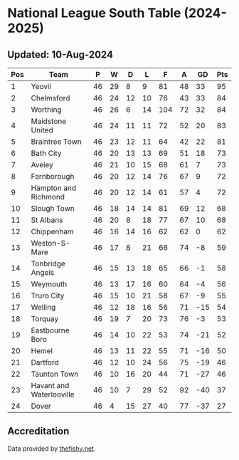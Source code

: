 # National League South Table (2024-2025)
## Updated: 10-Aug-2024

| Pos | Team | P | W | D | L | F | A | GD | Pts |
| --- | --- | --- | --- | --- | --- | --- | --- | --- | --- |
| 1 | Yeovil | 46 | 29 | 8 | 9 | 81 | 48 | 33 | 95 |
| 2 | Chelmsford | 46 | 24 | 12 | 10 | 76 | 43 | 33 | 84 |
| 3 | Worthing | 46 | 26 | 6 | 14 | 104 | 72 | 32 | 84 |
| 4 | Maidstone United | 46 | 24 | 11 | 11 | 72 | 52 | 20 | 83 |
| 5 | Braintree Town | 46 | 23 | 12 | 11 | 64 | 42 | 22 | 81 |
| 6 | Bath City | 46 | 20 | 13 | 13 | 69 | 51 | 18 | 73 |
| 7 | Aveley | 46 | 21 | 10 | 15 | 68 | 61 | 7 | 73 |
| 8 | Farnborough | 46 | 20 | 12 | 14 | 76 | 67 | 9 | 72 |
| 9 | Hampton and Richmond | 46 | 20 | 12 | 14 | 61 | 57 | 4 | 72 |
| 10 | Slough Town | 46 | 18 | 14 | 14 | 81 | 69 | 12 | 68 |
| 11 | St Albans | 46 | 20 | 8 | 18 | 77 | 67 | 10 | 68 |
| 12 | Chippenham | 46 | 16 | 14 | 16 | 62 | 62 | 0 | 62 |
| 13 | Weston-S-Mare | 46 | 17 | 8 | 21 | 66 | 74 | -8 | 59 |
| 14 | Tonbridge Angels | 46 | 15 | 13 | 18 | 65 | 66 | -1 | 58 |
| 15 | Weymouth | 46 | 13 | 17 | 16 | 60 | 64 | -4 | 56 |
| 16 | Truro City | 46 | 15 | 10 | 21 | 58 | 67 | -9 | 55 |
| 17 | Welling | 46 | 12 | 18 | 16 | 56 | 71 | -15 | 54 |
| 18 | Torquay | 46 | 19 | 7 | 20 | 73 | 76 | -3 | 53 |
| 19 | Eastbourne Boro | 46 | 14 | 10 | 22 | 53 | 74 | -21 | 52 |
| 20 | Hemel | 46 | 13 | 11 | 22 | 55 | 71 | -16 | 50 |
| 21 | Dartford | 46 | 12 | 10 | 24 | 56 | 75 | -19 | 46 |
| 22 | Taunton Town | 46 | 10 | 16 | 20 | 44 | 71 | -27 | 46 |
| 23 | Havant and Waterlooville | 46 | 10 | 7 | 29 | 52 | 92 | -40 | 37 |
| 24 | Dover | 46 | 4 | 15 | 27 | 40 | 77 | -37 | 27 |

## Accreditation 

Data provided by [thefishy.net](https://www.thefishy.net/).